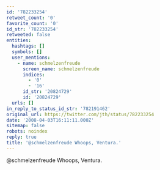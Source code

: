 ```yaml
---
id: '782233254'
retweet_count: '0'
favorite_count: '0'
id_str: '782233254'
retweeted: false
entities:
  hashtags: []
  symbols: []
  user_mentions:
    - name: schmelzenfreude
      screen_name: schmelzenfreude
      indices:
        - '0'
        - '16'
      id_str: '20824729'
      id: '20824729'
  urls: []
in_reply_to_status_id_str: '782191462'
original_url: https://twitter.com/jth/status/782233254
date: '2008-04-03T16:11:11.000Z'
sitemap: false
robots: noindex
reply: true
title: '@schmelzenfreude Whoops, Ventura.'
---
```


@schmelzenfreude Whoops, Ventura.